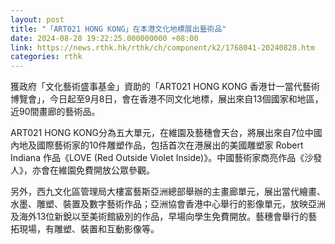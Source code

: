 ```yaml
---
layout: post
title: "「ART021 HONG KONG」在本港文化地標展出藝術品"
date: 2024-08-28 19:22:25.000000000 +08:00
link: https://news.rthk.hk/rthk/ch/component/k2/1768041-20240828.htm
categories: rthk
---
```


獲政府「文化藝術盛事基金」資助的「ART021 HONG KONG 香港廿一當代藝術博覽會」，今日起至9月8日，會在香港不同文化地標，展出來自13個國家和地區，近90間畫廊的藝術品。

ART021 HONG KONG分為五大單元，在維園及藝穗會天台，將展出來自7位中國內地及國際藝術家的10件雕塑作品，包括首次在港展出的美國雕塑家 Robert Indiana 作品《LOVE (Red Outside Violet Inside)》。中國藝術家商亮作品《沙發人》，亦會在維園免費開放公眾參觀。

另外，西九文化區管理局大樓富藝斯亞洲總部舉辦的主畫廊單元，展出當代繪畫、水墨、雕塑、裝置及數字藝術作品；亞洲協會香港中心舉行的影像單元，放映亞洲及海外13位新銳以至美術館級別的作品，早場向學生免費開放。藝穗會舉行的藝拓現場，有雕塑、裝置和互動影像等。
